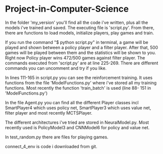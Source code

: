 # Project-in-Computer-Science
In the folder 'my_version' you'll find all the code i've written, plus all the models i've trained and saved.
The executing file is 'script.py'. From there, there are functions to load models, initialize players, play games and train.

If you run the command "$ python script.py" in terminal, a game will be played and shown between a policy player and a filter player. After that, 500 games will be played between them and the statistics will be shown to you. Right now Policy player wins 472/500 games against filter player.
The commands executed from 'script.py' are at line 225-269. There are different commands you can uncomment and try if you like.

In lines 111-165 in script.py you can see the reinforcement training. It uses functions from the file 'ModelFunctions.py' where i've stored all my training functions. Most recently the function 'train_batch' is used (line 88- 151 in 'ModelFunctions.py')

In the file Agent.py you can find all the different Player classes incl SmartPlayer4 which uses policy net, SmartPlayer3 which uses value net, filter player and most recently MCTSPlayer.

The different architectures i've tried are stored in NeuralModel.py. Most recently used is PolicyModel3 and CNNModel6 for policy and value net.

In test_random.py there are files for playing games.

connect_4_env is code i downloaded from git.
